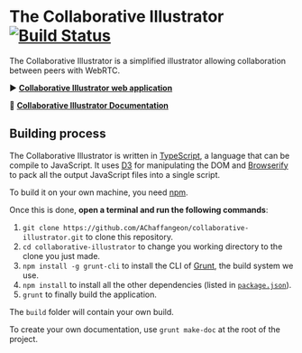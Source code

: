 # The Collaborative Illustrator [![Build Status](https://travis-ci.com/AChaffangeon/collaborative-illustrator.svg?branch=master)](https://travis-ci.com/AChaffangeon/collaborative-illustrator)

The Collaborative Illustrator is a simplified illustrator allowing collaboration between peers with WebRTC.

▶️ [**Collaborative Illustrator web application**](https://achaffangeon.github.io/collaborative-illustrator/)

📖 [**Collaborative Illustrator Documentation**](https://achaffangeon.github.io/collaborative-illustrator/docs/)

## Building process
The Collaborative Illustrator is written in [TypeScript](https://www.TypeScriptlang.org/), a language that can be compile to JavaScript. It uses [D3](https://d3js.org/) for manipulating the DOM and [Browserify](http://browserify.org/) to pack all the output JavaScript files into a single script.

To build it on your own machine, you need [npm](https://www.npmjs.com/).

Once this is done, **open a terminal and run the following commands**:
1. `git clone https://github.com/AChaffangeon/collaborative-illustrator.git` to clone this repository.
2. `cd collaborative-illustrator` to change you working directory to the clone you just made.
3. `npm install -g grunt-cli` to install the CLI of [Grunt](https://gruntjs.com/), the build system we use.
3. `npm install` to install all the other dependencies (listed in [`package.json`](package.json)).
4. `grunt` to finally build the application.

The `build` folder will contain your own build.

To create your own documentation, use `grunt make-doc` at the root of the project.
